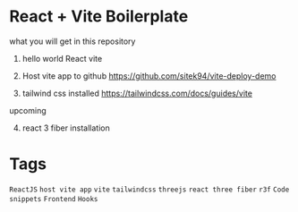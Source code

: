 # React + Vite Boilerplate

what you will get in this repository

1. hello world React vite

2. Host vite app to github
https://github.com/sitek94/vite-deploy-demo

3. tailwind css installed
https://tailwindcss.com/docs/guides/vite

upcoming

4. react 3 fiber installation

# Tags

`ReactJS` `host vite app` `vite` `tailwindcss` `threejs` `react three fiber` `r3f`
`Code snippets` `Frontend` `Hooks`